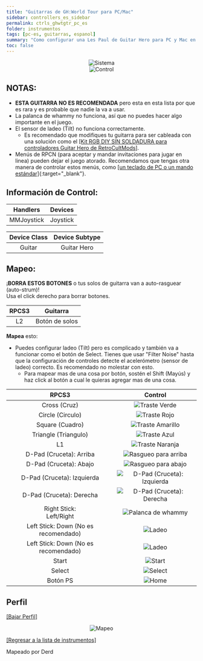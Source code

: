 ```yaml
---
title: "Guitarras de GH:World Tour para PC/Mac"
sidebar: controllers_es_sidebar
permalink: ctrls_ghwtgtr_pc_es
folder: instrumentos
tags: [pc-es, guitarras, espanol]
summary: "Como configurar una Les Paul de Guitar Hero para PC y Mac en RPCS3."
toc: false
---
```


<div align="center"> <img src="https://carlmylo.github.io/rb3-pc/images/instruments/plat/pc.png" alt="Sistema" title="Sistema"></div>

<div align="center"> <img src="https://carlmylo.github.io/rb3-pc/images/instruments/cont/ghwtcontroller.png" alt="Control" title="Control"></div>

## NOTAS:
* **ESTA GUITARRA NO ES RECOMENDADA** pero esta en esta lista por que es rara y es probable que nadie la va a usar.
* La palanca de whammy no funciona, así que no puedes hacer algo importante en el juego.
* El sensor de ladeo (Tilt) no funciona correctamente.
    * Es recomendado que modifiques tu guitarra para ser cableada con una solución como el [[Kit RGB DIY SIN SOLDADURA para controladores Guitar Hero de RetroCultMods]](https://www.etsy.com/mx/listing/1505287559/kit-rgb-diy-sin-soldadura-para).
* Menús de RPCN (para aceptar y mandar invitaciones para jugar en linea) pueden dejar el juego atorado. Recomendamos que tengas otra manera de controlar estos menús, como [[un teclado de PC o un mando estándar]](https://carlmylo.github.io/rb3-pc/ctrls#gamepads_es){:target="_blank"}.

## Información de Control:

| Handlers | Devices |
|:------------------:|:---------------------:|
| MMJoystick | Joystick |

| Device Class | Device Subtype |
|:------------------:|:---------------------:|
| Guitar | Guitar Hero |

## Mapeo:

¡**BORRA ESTOS BOTONES** o tus solos de guitarra van a auto-rasguear (auto-strum)!  
Usa el click derecho para borrar botones.

| **RPCS3** | **Guitarra** |
|:--------:|:-----------:|
| L2 | Botón de solos |

**Mapea** esto:

* Puedes configurar ladeo (Tilt) pero es complicado y también va a funcionar como el botón de Select. Tienes que usar "Filter Noise" hasta que la configuración de controles detecte el acelerómetro (sensor de ladeo) correcto. Es recomendado no molestar con esto.
	* Para mapear mas de una cosa por botón, sostén el Shift (Mayús) y haz click al botón a cual le quieras agregar mas de una cosa.

| **RPCS3**          | **Control** |
|:------------------:|:---------------------:|
| Cross (Cruz) | ![Traste Verde](https://carlmylo.github.io/rb3-pc/images/btns/gtrs/gf.png "Traste Verde") |
| Circle (Circulo) | ![Traste Rojo](https://carlmylo.github.io/rb3-pc/images/btns/gtrs/rf.png "Traste Rojo") |
| Square (Cuadro) | ![Traste Amarillo](https://carlmylo.github.io/rb3-pc/images/btns/gtrs/yf.png "Traste Amarillo") |
| Triangle (Triangulo) | ![Traste Azul](https://carlmylo.github.io/rb3-pc/images/btns/gtrs/bf.png "Traste Azul") |
| L1 | ![Traste Naranja](https://carlmylo.github.io/rb3-pc/images/btns/gtrs/of.png "Traste Naranja") |
| D-Pad (Cruceta): Arriba | ![Rasgueo para arriba](https://carlmylo.github.io/rb3-pc/images/btns/gtrs/sbu.png "Rasgueo para arriba") |
| D-Pad (Cruceta): Abajo | ![Rasgueo para abajo](https://carlmylo.github.io/rb3-pc/images/btns/gtrs/sbd.png "Rasgueo para abajo") |
| D-Pad (Cruceta): Izquierda | ![D-Pad (Cruceta): Izquierda](https://carlmylo.github.io/rb3-pc/images/btns/gtrs/dpl.png "D-Pad (Cruceta): Izquierda") |
| D-Pad (Cruceta): Derecha | ![D-Pad (Cruceta): Derecha](https://carlmylo.github.io/rb3-pc/images/btns/gtrs/dpr.png "D-Pad (Cruceta): Derecha") |
| Right Stick: <br/> Left/Right | ![Palanca de whammy](https://carlmylo.github.io/rb3-pc/images/btns/gtrs/wb.png "Palanca de whammy") |
| Left Stick: Down (No es recomendado) | ![Ladeo](https://carlmylo.github.io/rb3-pc/images/btns/gtrs/ts.png "Ladeo Vertical") |
| Left Stick: Down (No es recomendado) | ![Ladeo](https://carlmylo.github.io/rb3-pc/images/btns/gtrs/ts.png "Ladeo Horizontal") |
| Start | ![Start](https://carlmylo.github.io/rb3-pc/images/btns/ctrls/ps3/sta.png "Start") |
| Select | ![Select](https://carlmylo.github.io/rb3-pc/images/btns/ctrls/ps3/sel.png "Select") |
| Botón PS | ![Home](https://carlmylo.github.io/rb3-pc/images/btns/gtrs/home.png "Home") |

## Perfil

[[Bajar Perfil]](https://github.com/hmxmilohax/rb3-pc/raw/refs/heads/main/downloads/instrument-repo/PC%20Guitar%20Hero%20World%20Tour%20Guitar.7z)

<div align="center"> <img src="https://carlmylo.github.io/rb3-pc/images/instruments/maps/gtrpcghwtmapping.png" alt="Mapeo" title="Mapeo"></div>

[[Regresar a la lista de instrumentos]](https://carlmylo.github.io/rb3-pc/ctrls_es#lista-de-instrumentos)

Mapeado por Derd